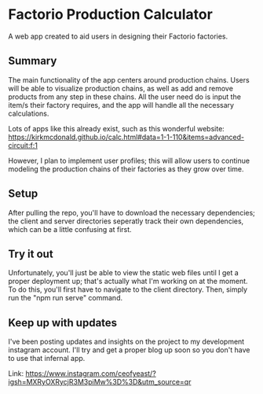 # Factorio Production Calculator

A web app created to aid users in designing their Factorio factories.

## Summary

The main functionality of the app centers around production chains. Users will be able to visualize production chains, as well as add and remove products from any step in these chains. All the user need do is input the item/s their factory requires, and the app will handle all the necessary calculations.

Lots of apps like this already exist, such as this wonderful website: 
https://kirkmcdonald.github.io/calc.html#data=1-1-110&items=advanced-circuit:f:1

However, I plan to implement user profiles; this will allow users to continue modeling the production chains of their factories as they grow over time.

## Setup

After pulling the repo, you'll have to download the necessary dependencies; the client and server directories seperatly track their own dependencies, which can be a little confusing at first.

## Try it out

Unfortunately, you'll just be able to view the static web files until I get a proper deployment up; that's actually what I'm working on at the moment. To do this, you'll first have to navigate to the client directory. Then, simply run the "npm run serve" command.

## Keep up with updates

I've been posting updates and insights on the project to my development instagram account. I'll try and get a proper blog up soon so you don't have to use that infernal app.

Link:
https://www.instagram.com/ceofyeast/?igsh=MXRyOXRycjR3M3piMw%3D%3D&utm_source=qr

